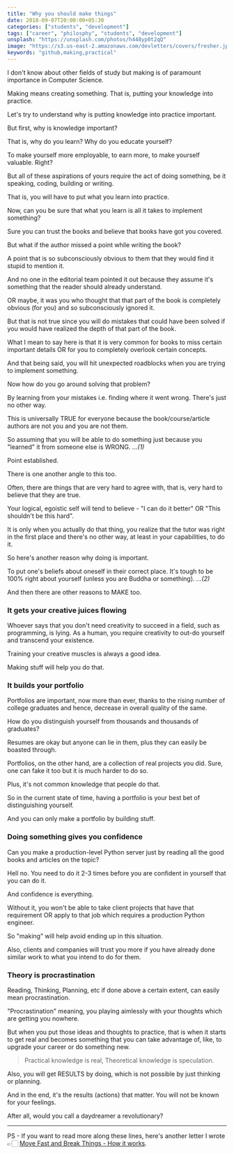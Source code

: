 ```yaml
---
title: "Why you should make things"
date: 2018-09-07T20:00:00+05:30
categories: ["students", "development"]
tags: ["career", "philosphy", "students", "development"]
unsplash: "https://unsplash.com/photos/h448yp0t2qQ"
image: "https://s3.us-east-2.amazonaws.com/devletters/covers/fresher.jpeg"
keywords: "github,making,practical"
---
```


I don't know about other fields of study but making is of paramount importance in Computer Science.

Making means creating something. That is, putting your knowledge into practice. 

Let's try to understand why is putting knowledge into practice important.

But first, why is knowledge important?

That is, why do you learn? Why do you educate yourself?

To make yourself more employable, to earn more, to make yourself valuable. Right?

But all of these aspirations of yours require the act of doing something, be it speaking, coding, building or writing.

That is, you will have to put what you learn into practice.

Now, can you be sure that what you learn is all it takes to implement something?

Sure you can trust the books and believe that books have got you covered.

But what if the author missed a point while writing the book?

A point that is so subconsciously obvious to them that they would find it stupid to mention it.

And no one in the editorial team pointed it out because they assume it's something that the reader should already understand.

OR maybe, it was you who thought that that part of the book is completely obvious (for you) and so subconsciously ignored it. 

But that is not true since you will do mistakes that could have been solved if you would have realized the depth of that part of the book.

What I mean to say here is that it is very common for books to miss certain important details OR for you to completely overlook certain concepts.

And that being said, you will hit unexpected roadblocks when you are trying to implement something.

Now how do you go around solving that problem?

By learning from your mistakes i.e. finding where it went wrong. There's just no other way.

This is universally TRUE for everyone because the book/course/article authors are not you and you are not them.

So assuming that you will be able to do something just because you "learned" it from someone else is WRONG. *...(1)*

Point established.

There is one another angle to this too.

Often, there are things that are very hard to agree with, that is, very hard to believe that they are true.

Your logical, egoistic self will tend to believe - "I can do it better" OR "This shouldn't be this hard". 

It is only when you actually do that thing, you realize that the tutor was right in the first place and there's no other way, at least in your capabilities, to do it.

So here's another reason why doing is important. 

To put one's beliefs about oneself in their correct place. It's tough to be 100% right about yourself (unless you are Buddha or something). *...(2)*

And then there are other reasons to MAKE too.

### It gets your creative juices flowing 

Whoever says that you don't need creativity to succeed in a field, such as programming, is lying. As a human, you require creativity to out-do yourself and transcend your existence. 

Training your creative muscles is always a good idea.

Making stuff will help you do that.


### It builds your portfolio

Portfolios are important, now more than ever, thanks to the rising number of college graduates and hence, decrease in overall quality of the same.

How do you distinguish yourself from thousands and thousands of graduates?

Resumes are okay but anyone can lie in them, plus they can easily be boasted through.

Portfolios, on the other hand, are a collection of real projects you did. Sure, one can fake it too but it is much harder to do so.

Plus, it's not common knowledge that people do that.

So in the current state of time, having a portfolio is your best bet of distinguishing yourself.

And you can only make a portfolio by building stuff.


### Doing something gives you confidence

Can you make a production-level Python server just by reading all the good books and articles on the topic?

Hell no. You need to do it 2-3 times before you are confident in yourself that you can do it.

And confidence is everything.

Without it, you won't be able to take client projects that have that requirement OR apply to that job which requires a production Python engineer.

So "making" will help avoid ending up in this situation.

Also, clients and companies will trust you more if you have already done similar work to what you intend to do for them.


### Theory is procrastination

Reading, Thinking, Planning, etc if done above a certain extent, can easily mean procrastination.

"Procrastination" meaning, you playing aimlessly with your thoughts which are getting you nowhere.

But when you put those ideas and thoughts to practice, that is when it starts to get real and becomes something that you can take advantage of, 
like, to upgrade your career or do something new.

> Practical knowledge is real, Theoretical knowledge is speculation.

Also, you will get RESULTS by doing, which is not possible by just thinking or planning.

And in the end, it's the results (actions) that matter. You will not be known for your feelings.

After all, would you call a daydreamer a revolutionary?


------

PS - If you want to read more along these lines, here's another letter I wrote 👉🏻 [Move Fast and Break Things - How it works](https://devletters.com/letters/move-fast-break-things/).
